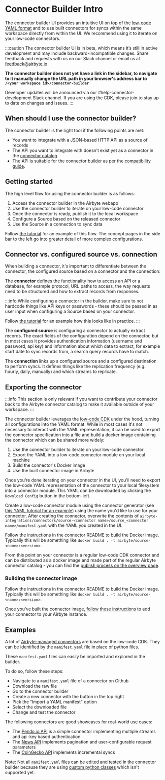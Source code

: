 # Connector Builder Intro

The connector builder UI provides an intuitive UI on top of the [low-code YAML format](https://docs.airbyte.com/connector-development/config-based/understanding-the-yaml-file/yaml-overview) and to use built connectors for syncs within the same workspace directly from within the UI. We recommend using it to iterate on your low-code connectors.

:::caution
The connector builder UI is in beta, which means it’s still in active development and may include backward-incompatible changes. Share feedback and requests with us on our Slack channel or email us at feedback@airbyte.io

**The connector builder does not yet have a link in the sidebar, to navigate to it manually change the URL path in your browser's address bar to `/<your workspace id>/connector-builder`**

Developer updates will be announced via our #help-connector-development Slack channel. If you are using the CDK, please join to stay up to date on changes and issues.
:::


## When should I use the connector builder?

The connector builder is the right tool if the following points are met:
* You want to integrate with a JSON-based HTTP API as a source of records
* The API you want to integrate with doesn't exist yet as a connector in the [connector catalog](/category/sources).
* The API is suitable for the connector builder as per the
[compatibility guide](./connector-builder-compatibility.md).

## Getting started

The high level flow for using the connector builder is as follows:

1. Access the connector builder in the Airbyte webapp
2. Use the connector builder to iterate on your low-code connector
3. Once the connector is ready, publish it to the local workspace
4. Configure a Source based on the released connector
5. Use the Source in a connection to sync data

Follow [the tutorial](./tutorial.mdx) for an example of this flow. The concept pages in the side bar to the left go into greater detail of more complex configurations.

## Connector vs. configured source vs. connection

When building a connector, it's important to differentiate between the connector, the configured source based on a connector and the connection:

The **connector** defines the functionality how to access an API or a database, for example protocol, URL paths to access, the way requests need to be structured and how to extract records from responses.

:::info
While configuring a connector in the builder, make sure to not hardcode things like API keys or passwords - these should be passed in as user input when configuring a Source based on your connector.

Follow [the tutorial](./tutorial.mdx) for an example how this looks like in practice.
:::

The **configured source** is configuring a connector to actually extract records. The exact fields of the configuration depend on the connector, but in most cases it provides authentication information (username and password, api key) and information about which data to extract, for example start date to sync records from, a search query records have to match.

The **connection** links up a configured source and a configured destination to perform syncs. It defines things like the replication frequency (e.g. hourly, daily, manually) and which streams to replicate.

## Exporting the connector

:::info
This section is only relevant if you want to contribute your connector back to the Airbyte connector catalog to make it available outside of your workspace.
:::

The connector builder leverages the [low-code CDK](https://docs.airbyte.com/connector-development/config-based/understanding-the-yaml-file/yaml-overview) under the hood, turning all configurations into the YAML format. While in most cases it's not necessary to interact with the YAML representation, it can be used to export the connector specification into a file and build a docker image containing the connector which can be shared more widely:

1. Use the connector builder to iterate on your low-code connector
2. Export the YAML into a low-code connector module on your local machine
3. Build the connector's Docker image
4. Use the built connector image in Airbyte

Once you're done iterating on your connector in the UI, you'll need to export the low-code YAML representation of the connector to your local filesystem into a connector module. This YAML can be downloaded by clicking the `Download Config` button in the bottom-left.

Create a low-code connector module using the connector generator (see [this YAML tutorial for an example](../config-based/tutorial/1-create-source.md)) using the name you'd like to use for your connector. After creating the connector, overwrite the contents of `airbyte-integrations/connectors/source-<connector name>/source_<connector name>/manifest.yaml` with the YAML you created in the UI.

Follow the instructions in the connector README to build the Docker image. Typically this will be something like `docker build . -t airbyte/source-<name>:<version>`.

From this point on your connector is a regular low-code CDK connector and can be distributed as a docker image and made part of the regular Airbyte connector catalog - you can find the [publish process on the overview page](/connector-development/#publishing-a-connector).

### Building the connector image

Follow the instructions in the connector README to build the Docker image. Typically this will be something like `docker build . -t airbyte/source-<name>:<version>`.

Once you've built the connector image, [follow these instructions](https://docs.airbyte.com/integrations/custom-connectors#adding-your-connectors-in-the-ui) to add your connector to your Airbyte instance.

## Examples

A lot of [Airbyte-managed connectors](https://github.com/airbytehq/airbyte/tree/master/airbyte-integrations/connectors) are based on the low-code CDK. They can be identified by the `manifest.yaml` file in place of python files.

These `manifest.yaml` files can easily be imported and explored in the builder.

To do so, follow these steps:
* Navigate to a `manifest.yaml` file of a connector on Github
* Download the raw file
* Go to the connector builder
* Create a new connector with the button in the top right
* Pick the "Import a YAML manifest" option
* Select the downloaded file
* Change and test the connector

The following connectors are good showcases for real-world use cases:
* The [Pendo.io API](https://github.com/airbytehq/airbyte/blob/master/airbyte-integrations/connectors/source-pendo/source_pendo/manifest.yaml) is a simple connector implementing multiple streams and api-key based authentication
* The [News API](https://github.com/airbytehq/airbyte/blob/master/airbyte-integrations/connectors/source-news-api/source_news_api/manifest.yaml) implements pagination and user-configurable request parameters
* The [CoinGecko API](https://github.com/airbytehq/airbyte/blob/master/airbyte-integrations/connectors/source-coingecko-coins/source_coingecko_coins/manifest.yaml) implements incremental syncs

Note: Not all `manifest.yaml` files can be edited and tested in the connector builder because they are using [custom python classes](https://docs.airbyte.com/connector-development/config-based/advanced-topics#custom-components) which isn't supported yet.
